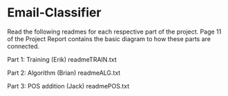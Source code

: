 # Email-Classifier

Read the following readmes for each respective part of the project.
Page 11 of the Project Report contains the basic diagram to how these parts are connected.

Part 1: Training (Erik)
readmeTRAIN.txt

Part 2: Algorithm (Brian)
readmeALG.txt

Part 3: POS addition (Jack)
readmePOS.txt
 
